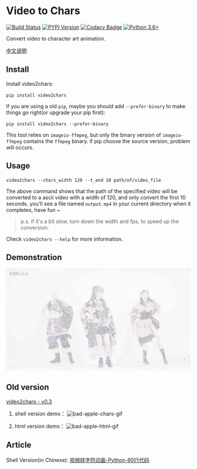 # Video to Chars

[![Build Status](https://travis-ci.org/ryan4yin/video2chars.svg?branch=master)](https://travis-ci.org/ryan4yin/video2chars)
[![PYPI Version](https://img.shields.io/pypi/v/video2chars.svg)](https://pypi.org/project/video2chars/)
[![Codacy Badge](https://api.codacy.com/project/badge/Grade/07055fe560ba40af83ec09d413d93f4c)](https://app.codacy.com/app/xiaoyin_c/video2chars?utm_source=github.com&utm_medium=referral&utm_content=ryan4yin/video2chars&utm_campaign=Badge_Grade_Dashboard)
[![Python 3.6+](https://img.shields.io/pypi/pyversions/video2chars.svg?style=flat)](https://www.python.org/)

Convert video to character art animation.

[中文说明](/doc/README-zh-cn.md)

## Install


Install video2chars:
```
pip install video2chars
```

If you are using a old `pip`, maybe you should add `--prefer-binary` to make things go right(or upgrade your pip first):

```shell
pip install video2chars --prefer-binary
```

This tool relies on `imageio-ffmpeg`, but only the binary version of `imageio-ffmpeg` contains the `ffmpeg` binary.
if pip choose the source version, problem will occurs. 

## Usage

```
video2chars --chars_width 120 --t_end 10 path/of/video_file
```
The above command shows that the path of the specified video will be converted to a ascii video with a width of 120, and only convert the first 10 seconds. 
you'll see a file named `output.mp4` in your current directory when it completes, have fun ~

>p.s. if it's a bit slow, turn down the width and fps, to speed up the conversion. 

Check `video2chars --help` for more information.


## Demonstration

[![【Python】字符动画 - 极乐净土](doc/demostration.png)](https://www.bilibili.com/video/av30469888/)



## Old version

[video2chars - v0.3](https://github.com/yuansuye/video2chars/tree/v0.3)

1. shell version demo：
![bad-apple-chars-gif](doc/bad-apple-chars.gif)

2.  html version demo：
![bad-apple-html-gif](doc/bad-apple-html.gif)

## Article

Shell Version(in Chinese): [视频转字符动画-Python-60行代码](http://www.cnblogs.com/kirito-c/p/5971988.html)
